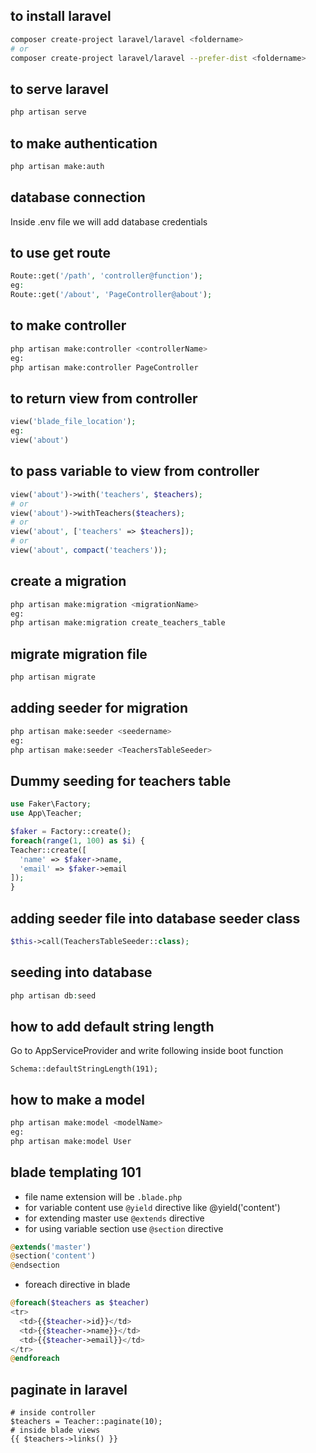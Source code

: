 ## to install laravel 

~~~bash
composer create-project laravel/laravel <foldername>
# or
composer create-project laravel/laravel --prefer-dist <foldername>
~~~

## to serve laravel

~~~bash
php artisan serve
~~~

## to make authentication 

~~~bash
php artisan make:auth
~~~

## database connection
Inside .env file we will add database credentials

## to use get route 

~~~php
Route::get('/path', 'controller@function');
eg:
Route::get('/about', 'PageController@about');
~~~

## to make controller 

~~~bash
php artisan make:controller <controllerName>
eg:
php artisan make:controller PageController
~~~

## to return view from controller 

~~~php
view('blade_file_location');
eg:
view('about')
~~~

## to pass variable to view from controller 

~~~php
view('about')->with('teachers', $teachers);
# or
view('about')->withTeachers($teachers);
# or
view('about', ['teachers' => $teachers]);
# or
view('about', compact('teachers'));
~~~

## create a migration 

~~~bash
php artisan make:migration <migrationName>
eg:
php artisan make:migration create_teachers_table
~~~

## migrate migration file

~~~bash
php artisan migrate
~~~

## adding seeder for migration

~~~bash
php artisan make:seeder <seedername>
eg:
php artisan make:seeder <TeachersTableSeeder>
~~~

## Dummy seeding for teachers table 

~~~php
use Faker\Factory;
use App\Teacher;

$faker = Factory::create();
foreach(range(1, 100) as $i) {
Teacher::create([
  'name' => $faker->name,
  'email' => $faker->email
]);
}

~~~


## adding seeder file into database seeder class 

~~~php
$this->call(TeachersTableSeeder::class);
~~~

## seeding into database

~~~php
php artisan db:seed
~~~



## how to add default string length 

Go to AppServiceProvider and write following inside boot function 
~~~
Schema::defaultStringLength(191);
~~~

## how to make a model 

~~~bash
php artisan make:model <modelName>
eg:
php artisan make:model User
~~~

## blade templating  101

* file name extension will be `.blade.php`
* for variable content use `@yield` directive like @yield('content')
* for extending master use `@extends` directive
* for using variable section use `@section` directive  
~~~php
@extends('master')
@section('content')
@endsection
~~~

* foreach directive in blade

~~~php
@foreach($teachers as $teacher)
<tr>
  <td>{{$teacher->id}}</td>
  <td>{{$teacher->name}}</td>
  <td>{{$teacher->email}}</td>
</tr>
@endforeach
~~~

## paginate in laravel

~~~
# inside controller
$teachers = Teacher::paginate(10);
# inside blade views
{{ $teachers->links() }}
~~~











